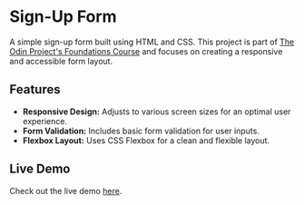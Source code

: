 # Sign-Up Form

A simple sign-up form built using HTML and CSS. This project is part of [The Odin Project's Foundations Course](https://www.theodinproject.com) and focuses on creating a responsive and accessible form layout. 

## Features

- **Responsive Design:** Adjusts to various screen sizes for an optimal user experience.
- **Form Validation:** Includes basic form validation for user inputs.
- **Flexbox Layout:** Uses CSS Flexbox for a clean and flexible layout.

## Live Demo

Check out the live demo [here](https://bagas-na.github.io/odin-sign-up-form/).
